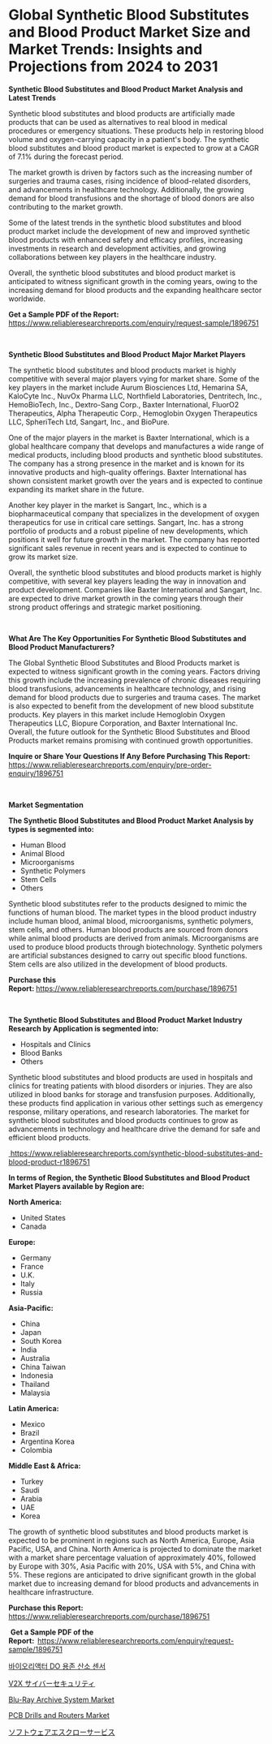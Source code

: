 <p><h1>Global Synthetic Blood Substitutes and Blood Product Market Size and Market Trends: Insights and Projections from 2024 to 2031</h1></p><p><strong>Synthetic Blood Substitutes and Blood Product Market Analysis and Latest Trends</strong></p>
<p><p>Synthetic blood substitutes and blood products are artificially made products that can be used as alternatives to real blood in medical procedures or emergency situations. These products help in restoring blood volume and oxygen-carrying capacity in a patient's body. The synthetic blood substitutes and blood product market is expected to grow at a CAGR of 7.1% during the forecast period.</p><p>The market growth is driven by factors such as the increasing number of surgeries and trauma cases, rising incidence of blood-related disorders, and advancements in healthcare technology. Additionally, the growing demand for blood transfusions and the shortage of blood donors are also contributing to the market growth.</p><p>Some of the latest trends in the synthetic blood substitutes and blood product market include the development of new and improved synthetic blood products with enhanced safety and efficacy profiles, increasing investments in research and development activities, and growing collaborations between key players in the healthcare industry.</p><p>Overall, the synthetic blood substitutes and blood product market is anticipated to witness significant growth in the coming years, owing to the increasing demand for blood products and the expanding healthcare sector worldwide.</p></p>
<p><strong>Get a Sample PDF of the Report:&nbsp;</strong> <a href="https://www.reliableresearchreports.com/enquiry/request-sample/1896751">https://www.reliableresearchreports.com/enquiry/request-sample/1896751</a></p>
<p>&nbsp;</p>
<p><strong>Synthetic Blood Substitutes and Blood Product Major Market Players</strong></p>
<p><p>The synthetic blood substitutes and blood products market is highly competitive with several major players vying for market share. Some of the key players in the market include Aurum Biosciences Ltd, Hemarina SA, KaloCyte Inc., NuvOx Pharma LLC, Northfield Laboratories, Dentritech, Inc., HemoBioTech, Inc., Dextro-Sang Corp., Baxter International, FluorO2 Therapeutics, Alpha Therapeutic Corp., Hemoglobin Oxygen Therapeutics LLC, SpheriTech Ltd, Sangart, Inc., and BioPure.</p><p>One of the major players in the market is Baxter International, which is a global healthcare company that develops and manufactures a wide range of medical products, including blood products and synthetic blood substitutes. The company has a strong presence in the market and is known for its innovative products and high-quality offerings. Baxter International has shown consistent market growth over the years and is expected to continue expanding its market share in the future.</p><p>Another key player in the market is Sangart, Inc., which is a biopharmaceutical company that specializes in the development of oxygen therapeutics for use in critical care settings. Sangart, Inc. has a strong portfolio of products and a robust pipeline of new developments, which positions it well for future growth in the market. The company has reported significant sales revenue in recent years and is expected to continue to grow its market size.</p><p>Overall, the synthetic blood substitutes and blood products market is highly competitive, with several key players leading the way in innovation and product development. Companies like Baxter International and Sangart, Inc. are expected to drive market growth in the coming years through their strong product offerings and strategic market positioning.</p></p>
<p>&nbsp;</p>
<p><strong>What Are The Key Opportunities For Synthetic Blood Substitutes and Blood Product Manufacturers?</strong></p>
<p><p>The Global Synthetic Blood Substitutes and Blood Products market is expected to witness significant growth in the coming years. Factors driving this growth include the increasing prevalence of chronic diseases requiring blood transfusions, advancements in healthcare technology, and rising demand for blood products due to surgeries and trauma cases. The market is also expected to benefit from the development of new blood substitute products. Key players in this market include Hemoglobin Oxygen Therapeutics LLC, Biopure Corporation, and Baxter International Inc. Overall, the future outlook for the Synthetic Blood Substitutes and Blood Products market remains promising with continued growth opportunities.</p></p>
<p><strong>Inquire or Share Your Questions If Any Before Purchasing This Report:</strong> <a href="https://www.reliableresearchreports.com/enquiry/pre-order-enquiry/1896751">https://www.reliableresearchreports.com/enquiry/pre-order-enquiry/1896751</a></p>
<p>&nbsp;</p>
<p><strong>Market Segmentation</strong></p>
<p><strong>The Synthetic Blood Substitutes and Blood Product Market Analysis by types is segmented into:</strong></p>
<p><ul><li>Human Blood</li><li>Animal Blood</li><li>Microorganisms</li><li>Synthetic Polymers</li><li>Stem Cells</li><li>Others</li></ul></p>
<p><p>Synthetic blood substitutes refer to the products designed to mimic the functions of human blood. The market types in the blood product industry include human blood, animal blood, microorganisms, synthetic polymers, stem cells, and others. Human blood products are sourced from donors while animal blood products are derived from animals. Microorganisms are used to produce blood products through biotechnology. Synthetic polymers are artificial substances designed to carry out specific blood functions. Stem cells are also utilized in the development of blood products.</p></p>
<p><strong>Purchase this Report:&nbsp;</strong><a href="https://www.reliableresearchreports.com/purchase/1896751">https://www.reliableresearchreports.com/purchase/1896751</a></p>
<p>&nbsp;</p>
<p><strong>The Synthetic Blood Substitutes and Blood Product Market Industry Research by Application is segmented into:</strong></p>
<p><ul><li>Hospitals and Clinics</li><li>Blood Banks</li><li>Others</li></ul></p>
<p><p>Synthetic blood substitutes and blood products are used in hospitals and clinics for treating patients with blood disorders or injuries. They are also utilized in blood banks for storage and transfusion purposes. Additionally, these products find application in various other settings such as emergency response, military operations, and research laboratories. The market for synthetic blood substitutes and blood products continues to grow as advancements in technology and healthcare drive the demand for safe and efficient blood products.</p></p>
<p><a href="https://www.reliableresearchreports.com/synthetic-blood-substitutes-and-blood-product-r1896751">&nbsp;https://www.reliableresearchreports.com/synthetic-blood-substitutes-and-blood-product-r1896751</a></p>
<p><strong>In terms of Region, the Synthetic Blood Substitutes and Blood Product Market Players available by Region are:</strong></p>
<p>
    <p> <strong> North America: </strong>
        <ul>
            <li>United States</li>
            <li>Canada</li>
        </ul>
        </p> 
    <p> <strong> Europe: </strong>
        <ul>
            <li>Germany</li>
            <li>France</li>
            <li>U.K.</li>
            <li>Italy</li>
            <li>Russia</li>
        </ul>
        </p> 
    <p> <strong> Asia-Pacific: </strong>
        <ul>
            <li>China</li>
            <li>Japan</li>
            <li>South Korea</li>
            <li>India</li>
            <li>Australia</li>
            <li>China Taiwan</li>
            <li>Indonesia</li>
            <li>Thailand</li>
            <li>Malaysia</li>
        </ul>
        </p> 
    <p> <strong> Latin America: </strong>
        <ul>
            <li>Mexico</li>
            <li>Brazil</li>
            <li>Argentina Korea</li>
            <li>Colombia</li>
        </ul>
        </p> 
    <p> <strong> Middle East & Africa: </strong>
        <ul>
            <li>Turkey</li>
            <li>Saudi</li>
            <li>Arabia</li>
            <li>UAE</li>
            <li>Korea</li>
        </ul>
    </p>
    </p>
<p><p>The growth of synthetic blood substitutes and blood products market is expected to be prominent in regions such as North America, Europe, Asia Pacific, USA, and China. North America is projected to dominate the market with a market share percentage valuation of approximately 40%, followed by Europe with 30%, Asia Pacific with 20%, USA with 5%, and China with 5%. These regions are anticipated to drive significant growth in the global market due to increasing demand for blood products and advancements in healthcare infrastructure.</p></p>
<p><strong>Purchase this Report: </strong><a href="https://www.reliableresearchreports.com/purchase/1896751">https://www.reliableresearchreports.com/purchase/1896751</a></p>
<p>&nbsp;<strong>Get a Sample PDF of the Report:&nbsp;&nbsp;</strong><a href="https://www.reliableresearchreports.com/enquiry/request-sample/1896751">https://www.reliableresearchreports.com/enquiry/request-sample/1896751</a></p>
<p><strong></strong></p>
<p><p><a href="https://github.com/HarrisonKitto2022/Market-Research-Report-List-1/blob/main/3894153179801.md">바이오리액터 DO 용존 산소 센서</a></p><p><a href="https://github.com/RodHoppe07/Market-Research-Report-List-2/blob/main/8782129166621.md">V2X サイバーセキュリティ</a></p><p><a href="https://github.com/bmorecock/Market-Research-Report-List-4/blob/main/blu-ray-archive-system-market.md">Blu-Ray Archive System Market</a></p><p><a href="https://github.com/Krish2023na/Market-Research-Report-List-5/blob/main/pcb-drills-and-routers-market.md">PCB Drills and Routers Market</a></p><p><a href="https://github.com/laurenreichert/Market-Research-Report-List-2/blob/main/3337835166620.md">ソフトウェアエスクローサービス</a></p></p>
